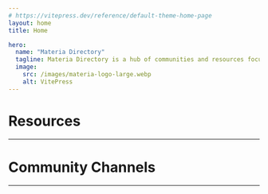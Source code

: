 ```yaml
---
# https://vitepress.dev/reference/default-theme-home-page
layout: home
title: Home

hero:
  name: "Materia Directory"
  tagline: Materia Directory is a hub of communities and resources focussed on the Materia Datacenter and other useful FF14 resources.
  image:
    src: /images/materia-logo-large.webp
    alt: VitePress
---
```


# Resources <Badge type="warning" text="Beta" />

---

<SitesList/>

# Community Channels <Badge type="warning" text="Beta" />

---

<TwitchList/>


<script setup>
import { VPTeamPage, VPTeamPageTitle, VPTeamMembers } from 'vitepress/theme'

const members = [
    {
        avatar: 'https://cdn.discordapp.com/avatars/336809049985122306/bfd492b9ef84c5925c5e015c955da896?size=256',
        name: 'Ori Na',
        title: 'Creator',
        desc: "@ori9607"
    },
    {
        avatar: 'https://cdn.discordapp.com/avatars/211624816619290624/57e2b10fdc8c5b525ba3bbefef027696?size=256',
        name: 'Em Gram',
        title: 'Web Developer',
        desc: "@mgram"
    },

]
</script>

<VPTeamPage>
  <VPTeamPageTitle>
    <template #title>
      Key Contributors
    </template>
    <template #lead>
      Materia Directory is a team project by a collection of dedicated members of the Materia Community. 
    </template>
  </VPTeamPageTitle>
  <VPTeamMembers
    :members="members"
  />
</VPTeamPage>